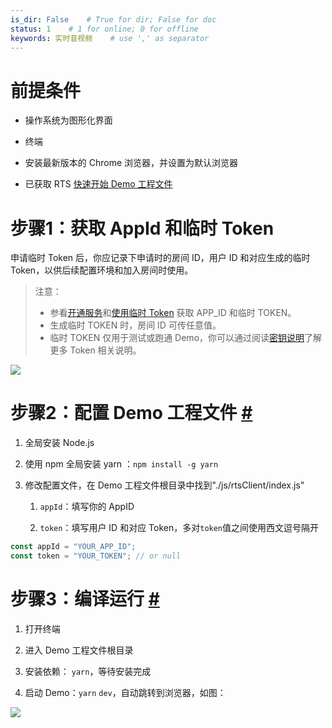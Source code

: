 ```yaml
---
is_dir: False    # True for dir; False for doc
status: 1    # 1 for online; 0 for offline
keywords: 实时音视频    # use ',' as separator
---
```


# 前提条件

- 操作系统为图形化界面
	

- 终端
	

- 安装最新版本的 Chrome 浏览器，并设置为默认浏览器
	

- 已获取 RTS [快速开始 Demo 工程文件](https://www.volcengine.com/docs/6348/135795)
	

# 步骤1：获取 AppId 和临时 Token

申请临时 Token 后，你应记录下申请时的房间 ID，用户 ID 和对应生成的临时 Token，以供后续配置环境和加入房间时使用。
> 注意：
> * 参看[开通服务](69865)和[使用临时 Token](70121.md#使用临时-token) 获取 APP_ID 和临时 TOKEN。
> * 生成临时 TOKEN 时，房间 ID 可传任意值。 
> * 临时 TOKEN 仅用于测试或跑通 Demo，你可以通过阅读[密钥说明](https://www.volcengine.com/docs/6348/70121)了解更多 Token 相关说明。

![](https://portal.volccdn.com/obj/volcfe/cloud-universal-doc/upload_40ca5f6fd69216f9264ed90f9c0a32ce.png)

# 步骤2：配置 Demo 工程文件 [#](https://www.volcengine.com/docs/6348/77374#%E6%AD%A5%E9%AA%A42%EF%BC%9A%E9%85%8D%E7%BD%AE-demo-%E5%B7%A5%E7%A8%8B%E6%96%87%E4%BB%B6)

1. 全局安装 Node.js
	

2. 使用 npm 全局安装 yarn ：`npm install -g yarn`
	

3. 修改配置文件，在 Demo 工程文件根目录中找到"./js/rtsClient/index.js"
	1. `appId`：填写你的 AppID
		
	2. `token`：填写用户 ID 和对应 Token，多对`token`值之间使用西文逗号隔开
		

```typescript
const appId = "YOUR_APP_ID";
const token = "YOUR_TOKEN"; // or null
```

# 步骤3：编译运行 [#](https://www.volcengine.com/docs/6348/77374#%E6%AD%A5%E9%AA%A43%EF%BC%9A%E7%BC%96%E8%AF%91%E8%BF%90%E8%A1%8C)

1. 打开终端
	

2. 进入 Demo 工程文件根目录
	

3. 安装依赖： `yarn`，等待安装完成
	

4. 启动 Demo：`yarn` `dev`，自动跳转到浏览器，如图：
	

![](https://portal.volccdn.com/obj/volcfe/cloud-universal-doc/upload_e2fd4178763ea05e2115f2d8a8a7d328.png)
<br>
